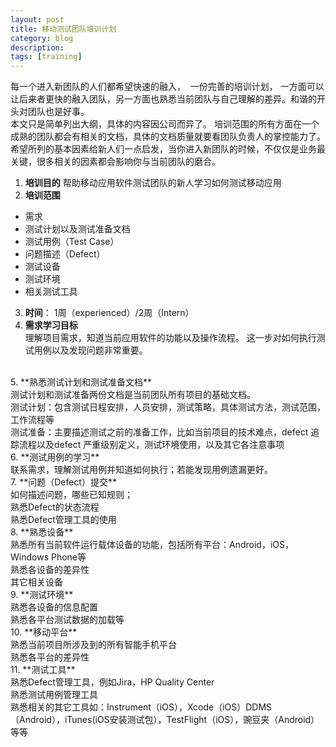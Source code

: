 ```yaml
---
layout: post
title: 移动测试团队培训计划
category: blog
description: 
tags: [training]
---
```

每一个进入新团队的人们都希望快速的融入， &nbsp;一份完善的培训计划， 一方面可以让后来者更快的融入团队，另一方面也熟悉当前团队与自己理解的差异。和谐的开头对团队也是好事。<br />
本文只是简单列出大纲，具体的内容因公司而异了。 培训范围的所有方面在一个成熟的团队都会有相关的文档，具体的文档质量就要看团队负责人的掌控能力了。希望所列的基本因素给新人们一点启发，当你进入新团队的时候，不仅仅是业务最关键，很多相关的因素都会影响你与当前团队的磨合。
<br />
1. **培训目的**
帮助移动应用软件测试团队的新人学习如何测试移动应用<br />
2. **培训范围**<br />
* 需求<br />
* 测试计划以及测试准备文档<br />
* 测试用例（Test Case）<br />
* 问题描述（Defect）<br />
* 测试设备<br />
* 测试环境<br />
* 相关测试工具<br />
3. **时间**： 1周（experienced）/2周（Intern）<br />
4. **需求学习目标**<br />
理解项目需求，知道当前应用软件的功能以及操作流程。 这一步对如何执行测试用例以及发现问题非常重要。
<br />
5. **熟悉测试计划和测试准备文档**<br />
测试计划和测试准备两份文档是当前团队所有项目的基础文档。<br />
测试计划：包含测试日程安排，人员安排，测试策略，具体测试方法，测试范围，工作流程等<br />
测试准备：主要描述测试之前的准备工作，比如当前项目的技术难点，defect 追踪流程以及defect 严重级别定义，测试环境使用，以及其它各注意事项<br />
6. **测试用例的学习**<br />
联系需求，理解测试用例并知道如何执行；若能发现用例遗漏更好。<br />
7. **问题（Defect）提交**<br />
如何描述问题，哪些已知规则；<br />
熟悉Defect的状态流程<br />
熟悉Defect管理工具的使用<br />
8. **熟悉设备**<br />
熟悉所有当前软件运行载体设备的功能，包括所有平台：Android，iOS，Windows Phone等<br />
熟悉各设备的差异性<br />
其它相关设备<br />
9. **测试环境**<br />
熟悉各设备的信息配置<br />
熟悉各平台测试数据的加载等<br />
10. **移动平台**<br />
熟悉当前项目所涉及到的所有智能手机平台<br />
熟悉各平台的差异性<br />
11. **测试工具**<br />
熟悉Defect管理工具，例如Jira，HP Quality Center<br />
熟悉测试用例管理工具<br />
熟悉相关的其它工具如：Instrument（iOS），Xcode（iOS）DDMS（Android），iTunes(iOS安装测试包），TestFlight（iOS），豌豆夹（Android）等等